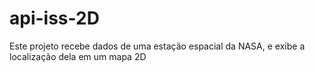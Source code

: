 # api-iss-2D
Este projeto recebe dados de uma estação espacial da NASA, e exibe a localização dela em um mapa 2D
